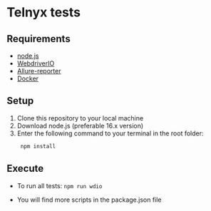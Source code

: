 # Telnyx tests

## Requirements

 - [node.js](https://nodejs.org/)
 - [WebdriverIO](https://cypress.io/)
 - [Allure-reporter](https://github.com/bahmutov/cypress-if)
 - [Docker](https://www.docker.com)

## Setup

1. Clone this repository to your local machine
2. Download node.js (preferable 16.x version)
3. Enter the following command to your terminal in the root folder:
      ```bash
       npm install
      ```

## Execute

- To run all tests:
    `npm run wdio`

- You will find more scripts in the package.json file

